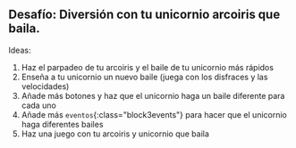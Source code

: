 ## Desafío: Diversión con tu unicornio arcoiris que baila.

Ideas:

1. Haz el parpadeo de tu arcoiris y el baile de tu unicornio más rápidos
2. Enseña a tu unicornio un nuevo baile (juega con los disfraces y las velocidades)
3. Añade más botones y haz que el unicornio haga un baile diferente para cada uno
4. Añade más `eventos`{:class="block3events"} para hacer que el unicornio haga diferentes bailes
5. Haz una juego con tu arcoiris y unicornio que baila